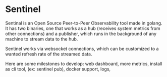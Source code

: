 # Sentinel
Sentinal is an Open Source Peer-to-Peer Observability tool made in golang. 
It has two binaries, one that works as a hub (receives system metrics from other connections) and a publisher, 
which runs in the background of any machine to stream data to the hub.

Sentinel works via websocket connections, which can be customized to a wanted refresh rate of the streamed data.

Here are some milestones to develop:
web dashboard,
more metrics, 
install as cli tool, (ex: sentinel pub),
docker support,
logs,

